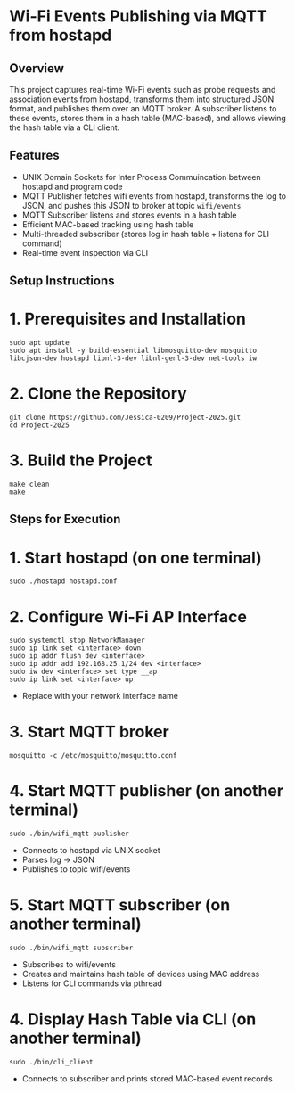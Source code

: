 # Wi-Fi Events Publishing via MQTT from hostapd

## Overview

This project captures real-time Wi-Fi events such as probe requests and association events from hostapd, transforms them into structured JSON format, and publishes them over an MQTT broker. A subscriber listens to these events, stores them in a hash table (MAC-based), and allows viewing the hash table via a CLI client.

## Features

- UNIX Domain Sockets for Inter Process Commuincation between hostapd and program code
- MQTT Publisher fetches wifi events from hostapd, transforms the log to JSON, and pushes this JSON to broker at topic `wifi/events`
- MQTT Subscriber listens and stores events in a hash table
- Efficient MAC-based tracking using hash table
- Multi-threaded subscriber (stores log in hash table + listens for CLI command)
- Real-time event inspection via CLI

## Setup Instructions

# 1. Prerequisites and Installation

```
sudo apt update
sudo apt install -y build-essential libmosquitto-dev mosquitto libcjson-dev hostapd libnl-3-dev libnl-genl-3-dev net-tools iw
```

# 2. Clone the Repository
```
git clone https://github.com/Jessica-0209/Project-2025.git
cd Project-2025
```
# 3. Build the Project
```
make clean
make
```
## Steps for Execution

# 1. Start hostapd (on one terminal)
```
sudo ./hostapd hostapd.conf
```
# 2. Configure Wi-Fi AP Interface
```
sudo systemctl stop NetworkManager
sudo ip link set <interface> down
sudo ip addr flush dev <interface>
sudo ip addr add 192.168.25.1/24 dev <interface>
sudo iw dev <interface> set type __ap
sudo ip link set <interface> up
```
- Replace <interface> with your network interface name

# 3. Start MQTT broker
```
mosquitto -c /etc/mosquitto/mosquitto.conf
```
# 4. Start MQTT publisher (on another terminal)
```
sudo ./bin/wifi_mqtt publisher
```
- Connects to hostapd via UNIX socket
- Parses log -> JSON
- Publishes to topic wifi/events

# 5. Start MQTT subscriber (on another terminal)
```
sudo ./bin/wifi_mqtt subscriber
```
- Subscribes to wifi/events
- Creates and maintains hash table of devices using MAC address
- Listens for CLI commands via pthread

# 4. Display Hash Table via CLI (on another terminal)
```
sudo ./bin/cli_client
```
- Connects to subscriber and prints stored MAC-based event records

